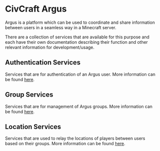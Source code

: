 # CivCraft Argus

Argus is a platform which can be used to coordinate
and share information between users in a seamless way
in a Minecraft server.

There are a collection of services that are available
for this purpose and each have their own documentation
describing their function and other relevant information
for development/usage.

## Authentication Services

Services that are for authentication of an Argus user.
More information can be found
[here](./argus-auth-services/README.md).

## Group Services

Services that are for management of Argus groups.
More information can be found
[here](./argus-group-services/README.md).

## Location Services

Services that are used to relay the locations of
players between users based on their groups.
More information can be found
[here](./argus-location-services/README.md).
